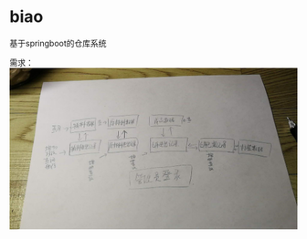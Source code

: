 # biao
基于springboot的仓库系统

需求：
![image](https://raw.githubusercontent.com/vhuangyucheng/biao/master/image/570866998577675141.jpg)



